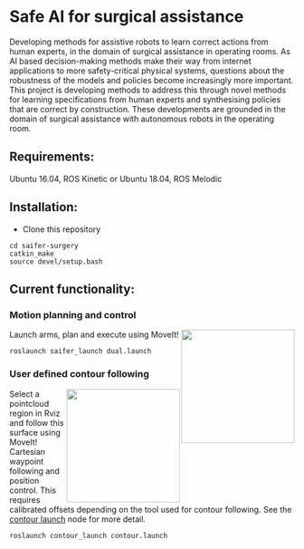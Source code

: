 # Safe AI for surgical assistance

Developing methods for assistive robots to learn correct actions from human experts, in the domain of surgical assistance in operating rooms. As AI based decision-making methods make their way from internet applications to more safety-critical physical systems, questions about the robustness of the models and policies become increasingly more important. This project is developing methods to address this through novel methods for learning specifications from human experts and synthesising policies that are correct by construction. These developments are grounded in the domain of surgical assistance with autonomous robots in the operating room.

## Requirements:

Ubuntu 16.04, ROS Kinetic or Ubuntu 18.04, ROS Melodic

## Installation:

- Clone this repository
```
cd saifer-surgery
catkin_make
source devel/setup.bash
```

## Current functionality:

### Motion planning and control

<img align="right" alt="" src="https://github.com/ipab-rad/saifer-surgery/blob/master/docs/images/arms.gif" width="200" /> Launch arms, plan and execute using MoveIt!
```
roslaunch saifer_launch dual.launch
```

### User defined contour following

<img align="right" alt="" src="https://github.com/ipab-rad/saifer-surgery/blob/master/src/saif_ui/contour_launch/ims/surface.gif" width="200" /> Select a pointcloud region in Rviz and follow this surface using MoveIt! Cartesian waypoint following and position control. This requires calibrated offsets depending on the tool used for contour following. See the [contour launch](./src/saif_ui/contour_launch) node for more detail.
```
roslaunch contour_launch contour.launch
```





